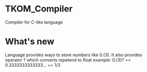 # TKOM_Compiler
Compiler for C-like language

# What's new
Language provides ways to store numbers like 0.(3). It also provides operator ? which converts repetend to float example: 0.(3)? == 0.3333333333333... == 1/3
